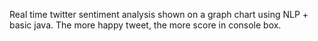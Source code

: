 
Real time twitter sentiment analysis shown on a graph chart using NLP + basic java.
The more happy tweet, the more score in console box.
